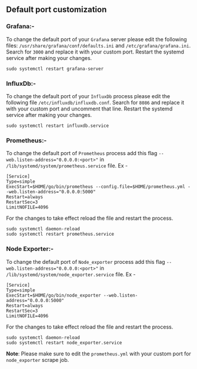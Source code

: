 ## Default port customization

### Grafana:-
To change the default port of your `Grafana` server please edit the following files: `/usr/share/grafana/conf/defaults.ini` and `/etc/grafana/grafana.ini`. Search for `3000` and replace it with your custom port. Restart the systemd service after making your changes.
```
sudo systemctl restart grafana-server
```

### InfluxDb:- 
To change the default port of your `InfluxDb` process please edit the following file `/etc/influxdb/influxdb.conf`. Search for `8086` and replace it with your custom port and uncomment that line. Restart the systemd service after making your changes.
```
sudo systemctl restart influxdb.service
```

### Prometheus:-
To change the default port of `Prometheus` process add this flag `--web.listen-address="0.0.0.0:<port>"` in `/lib/systemd/system/prometheus.service` file. Ex -
```
[Service]
Type=simple
ExecStart=$HOME/go/bin/prometheus --config.file=$HOME/prometheus.yml --web.listen-address="0.0.0.0:5000"
Restart=always
RestartSec=3
LimitNOFILE=4096
```

For the changes to take effect reload the file and restart the process.
```
sudo systemctl daemon-reload
sudo systemctl restart prometheus.service
```

### Node Exporter:-
To change the default port of `Node_exporter` process add this flag `--web.listen-address="0.0.0.0:<port>"` in `/lib/systemd/system/node_exporter.service` file. Ex -
```
[Service]
Type=simple
ExecStart=$HOME/go/bin/node_exporter --web.listen-address="0.0.0.0:5000"
Restart=always
RestartSec=3
LimitNOFILE=4096
```

For the changes to take effect reload the file and restart the process.
```
sudo systemctl daemon-reload
sudo systemctl restart node_exporter.service
```
**Note**: Please make sure to edit the `prometheus.yml` with your custom port for `node_exporter` scrape job.

